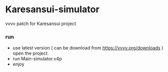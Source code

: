 # Karesansui-simulator
vvvv patch for Karesansui  project

### run
- use latest version ( can be download from https://vvvv.org/downloads ) open the project. 
- run Main-simulator.v4p
- enjoy

